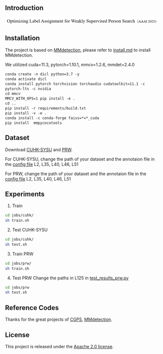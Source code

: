 ## Introduction

![alt text](resources/image.png)

## Installation

The project is based on [MMdetection](https://github.com/open-mmlab/mmdetection), please refer to [install.md](docs/install.md) to install MMdetection.

We utilized cuda=11.3, pytorch=1.10.1, mmcv=1.2.6, mmdet=2.4.0

    conda create -n dicl python=3.7 -y
    conda activate dicl
    conda install pytorch torchvision torchaudio cudatoolkit=11.1 -c pytorch-lts -c nvidia
    cd mmcv
    MMCV_WITH_OPS=1 pip install -e .
    cd ..
    pip install -r requirements/build.txt
    pip install -v -e .
    conda install -c conda-forge faiss=*=*_cuda
    pip install  mmpycocotools

## Dataset

Download [CUHK-SYSU](https://github.com/ShuangLI59/person_search) and [PRW](https://github.com/liangzheng06/PRW-baseline).

For CUHK-SYSU, change the path of your dataset and the annotaion file in the [config file](configs/_base_/datasets/coco_reid_unsup.py) L2, L35, L40, L46, L51

For PRW, change the path of your dataset and the annotaion file in the [config file](configs/_base_/datasets/coco_reid_unsup_prw.py) L2, L35, L40, L46, L51

## Experiments
  1. Train
   ```bash
   cd jobs/cuhk/
   sh train.sh
   ```
  2. Test CUHK-SYSU
   ```bash
   cd jobs/cuhk/
   sh test.sh
   ```
   3. Train PRW
   ```bash
   cd jobs/prw/
   sh train.sh
   ```
   4. Test PRW
   Change the paths in L125 in [test_results_prw.py](tools/test_results_prw.py)
   ```bash
   cd jobs/prw
   sh test.sh
   ```


## Reference Codes
Thanks for the great projects of [CGPS](https://github.com/ljpadam/CGPS), [MMdetection](https://github.com/open-mmlab/mmdetection).
## License

This project is released under the [Apache 2.0 license](LICENSE).
